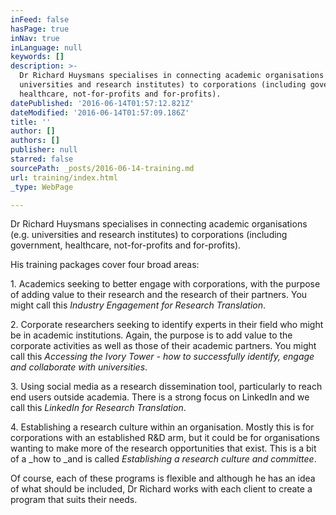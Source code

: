 ```yaml
---
inFeed: false
hasPage: true
inNav: true
inLanguage: null
keywords: []
description: >-
  Dr Richard Huysmans specialises in connecting academic organisations (e.g.
  universities and research institutes) to corporations (including government,
  healthcare, not-for-profits and for-profits).
datePublished: '2016-06-14T01:57:12.821Z'
dateModified: '2016-06-14T01:57:09.186Z'
title: ''
author: []
authors: []
publisher: null
starred: false
sourcePath: _posts/2016-06-14-training.md
url: training/index.html
_type: WebPage

---
```

Dr Richard Huysmans specialises in connecting academic organisations (e.g. universities and research institutes) to corporations (including government, healthcare, not-for-profits and for-profits).

His training packages cover four broad areas:

1\. Academics seeking to better engage with corporations, with the purpose of adding value to their research and the research of their partners. You might call this _Industry Engagement for Research Translation_.

2\. Corporate researchers seeking to identify experts in their field who might be in academic institutions. Again, the purpose is to add value to the corporate activities as well as those of their academic partners. You might call this _Accessing the Ivory Tower - how to successfully identify, engage and collaborate with universities_.

3\. Using social media as a research dissemination tool, particularly to reach end users outside academia. There is a strong focus on LinkedIn and we call this _LinkedIn for Research Translation_.

4\. Establishing a research culture within an organisation. Mostly this is for corporations with an established R&D arm, but it could be for organisations wanting to make more of the research opportunities that exist. This is a bit of a _how to _and is called _Establishing a research culture and committee_.

Of course, each of these programs is flexible and although he has an idea of what should be included, Dr Richard works with each client to create a program that suits their needs.